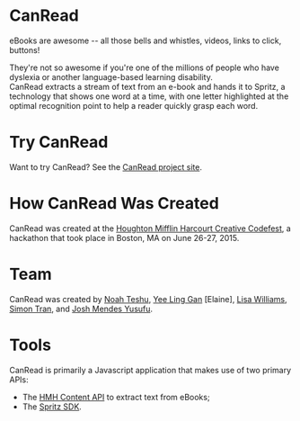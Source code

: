 # CanRead

eBooks are awesome -- all those bells and whistles, videos, links to click, buttons!  

They're not so awesome if you're one of the millions of people who have dyslexia or another language-based learning disability.  
CanRead extracts a stream of text from an e-book and hands it to Spritz, a technology that shows one word at a time, with one letter highlighted at the optimal recognition point to help a reader quickly grasp each word.  

# Try CanRead

Want to try CanRead?  See the [CanRead project site](http://canread.github.io).

# How CanRead Was Created

CanRead was created at the [Houghton Mifflin Harcourt Creative Codefest](http://curiouscodefest.hmhco.com/), a hackathon that took place in Boston, MA on June 26-27, 2015.  

# Team 

CanRead was created by [Noah Teshu](https://github.com/Noah-T), [Yee Ling Gan](https://github.com/funtowrite) [Elaine], [Lisa Williams](http://github.com/lisawilliams), [Simon Tran](https://github.com/smn1022), and [Josh Mendes Yusufu](https://github.com/mendesyesufu).

# Tools 

CanRead is primarily a Javascript application that makes use of two primary APIs: 

* The [HMH Content API](https://developer.hmhco.com/api-guide#10.5) to extract text from eBooks; 
* The [Spritz SDK](http://www.spritzinc.com/developers/).  
